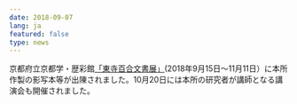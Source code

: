 ```yaml
---
date: 2018-09-07
lang: ja
featured: false
type: news
---
```

京都府立京都学・歴彩館<a href="http://www.pref.kyoto.jp/rekisaikan/hyakugou.html" target="_blank">「東寺百合文書展」</a>(2018年9月15日～11月11日）に本所作製の影写本等が出陳されました。10月20日には本所の研究者が講師となる講演会も開催されました。
